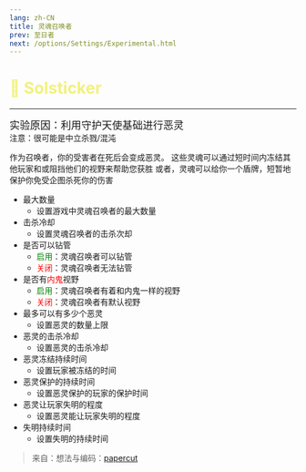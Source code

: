 ```yaml
---
lang: zh-CN
title: 灵魂召唤者
prev: 至日者
next: /options/Settings/Experimental.html
---
```


# <font color=#f2f17e>🌟 <b>Solsticker</b></font> <Badge text="Neutral" type="tip" vertical="middle"/>

***

<font size=4em>实验原因：利用守护天使基础进行恶灵</font><br>
注意：很可能是中立杀戮/混沌

作为召唤者，你的受害者在死后会变成恶灵。 这些灵魂可以通过短时间内冻结其他玩家和或阻挡他们的视野来帮助您获胜 或者，灵魂可以给你一个盾牌，短暂地保护你免受企图杀死你的伤害

- 最大数量
  - 设置游戏中灵魂召唤者的最大数量
- 击杀冷却
  - 设置灵魂召唤者的击杀次却
- 是否可以钻管
  - <font color=green>启用</font>：灵魂召唤者可以钻管
  - <font color=red>关闭</font>：灵魂召唤者无法钻管
- 是否有<font color=red>内鬼</font>视野
  - <font color=green>启用</font>：灵魂召唤者有着和内鬼一样的视野
  - <font color=red>关闭</font>：灵魂召唤者有默认视野
- 最多可以有多少个恶灵
  - 设置恶灵的数量上限
- 恶灵的击杀冷却
  - 设置恶灵的击杀冷却
- 恶灵冻结持续时间
  - 设置玩家被冻结的时间
- 恶灵保护的持续时间
  - 设置恶灵保护的玩家的保护时间
- 恶灵让玩家失明的程度
  - 设置恶灵能让玩家失明的程度
- 失明持续时间
  - 设置失明的持续时间

> 来自：想法与编码：[papercut](https://github.com/lars-wu)
